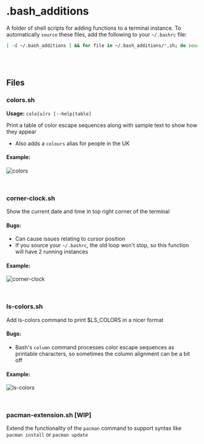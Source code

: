 # .bash_additions

A folder of shell scripts for adding functions to a terminal instance. To automatically `source` these files, add the following to your `~/.bashrc` file:

```bash
[ -d ~/.bash_additions ] && for file in ~/.bash_additions/*.sh; do source $file; done
```

<br><br>

## Files

### colors.sh

**Usage:** `colo[u]rs [--help|table]`

Print a table of color escape sequences along with sample text to show how they appear

- Also adds a `colours` alias for people in the UK

#### Example:

![colors](https://github.com/cheesits456/dot-files/raw/readme-images/colors.png)

<br>

### corner-clock.sh

Show the current date and time in top right corner of the terminal

#### Bugs:

- Can cause issues relating to cursor position
- If you source your `~/.bashrc`, the old loop won't stop, so this function will have 2 running instances

#### Example:

![corner-clock](https://github.com/cheesits456/dot-files/raw/readme-images/corner-clock.png)

<br>

### ls-colors.sh

Add ls-colors command to print $LS_COLORS in a nicer format

#### Bugs:

- Bash's `column` command processes color escape sequences as printable characters, so sometimes the column alignment can be a bit off

#### Example:

![ls-colors](https://github.com/cheesits456/dot-files/raw/readme-images/ls-colors.png)

<br>

### pacman-extension.sh [WIP]

Extend the functionality of the `pacman` command to support syntax like `pacman install` or `pacman update`
